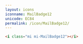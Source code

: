 ```yaml
---
layout: icons
iconname: MailBadge12
unicode: EC84
permalink: /icon/MailBadge12/
---
```


``` html
<i class="mi mi-MailBadge12"></i>
```
